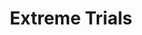 ---
layout: default
title: Extreme Trials
parent: 5.0 Shadowbringers
has_children: true
has_toc: false
permalink: /5.0_shadowbringers/extreme_trials/
---